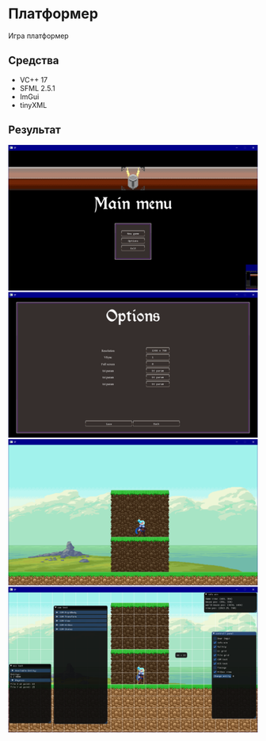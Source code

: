 # Платформер

Игра платформер

## Средства

* VC++ 17
* SFML 2.5.1
* ImGui
* tinyXML

## Результат

![Screenshot](git_res/1.png)
![Screenshot](git_res/2.png)
![Screenshot](git_res/3.png)
![Screenshot](git_res/4.png)
